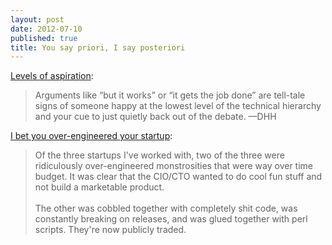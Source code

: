 ```yaml
---
layout: post
date: 2012-07-10
published: true
title: You say priori, I say posteriori
---
```


<div class="tr_bq">
<a href="http://37signals.com/svn/posts/3200-levels-of-aspiration">Levels of aspiration</a>:</div>
<blockquote class="tr_bq">
Arguments like “but it works” or “it gets the job done” are tell-tale signs of someone happy at the lowest level of the technical hierarchy and your cue to just quietly back out of the debate. —DHH&nbsp;</blockquote>
<a href="http://news.ycombinator.com/item?id=4222841">I bet you over-engineered your startup</a>:<br />
<blockquote>
Of the three startups I've worked with, two of the three were ridiculously over-engineered monstrosities that were way over time budget. It was clear that the CIO/CTO wanted to do cool fun stuff and not build a marketable product.
<br />
<br />
The other was cobbled together with completely shit code, was constantly breaking on releases, and was glued together with perl scripts. They're now publicly traded.&nbsp;</blockquote>
